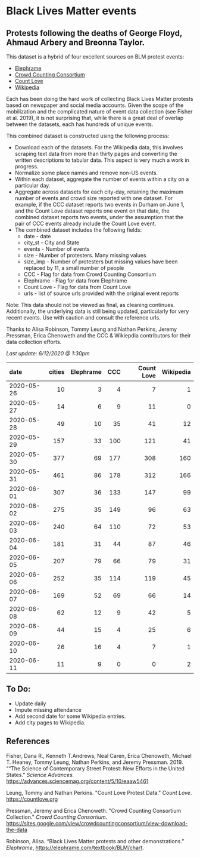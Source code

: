 # Black Lives Matter events
## Protests following the deaths of George Floyd, Ahmaud Arbery and Breonna Taylor.


This dataset is a hybrid of four excellent sources on BLM protest events:   
* [Elephrame](https://elephrame.com/textbook/BLM/chart)   
* [Crowd Counting Consortium](https://sites.google.com/view/crowdcountingconsortium/view-download-the-data?authuser=0)  
* [Count Love](https://countlove.org)
* [Wikipedia](https://en.wikipedia.org/wiki/List_of_George_Floyd_protests_in_the_United_States)

Each has been doing the hard work of collecting Black Lives Matter protests based on newspaper and social media accounts. Given the scope of the mobilization and the complicated nature of event data collection (see Fisher et al. 2019), it is not surprising that, while there is a great deal of overlap between the datasets, each has hundreds of unique events.

This combined dataset is constructed using the following process:   
* Download each of the datasets.  For the Wikipedia data, this involves scraping text data from more than thirty pages and converting the written descriptions to tabular data. This aspect is very much a work in progress.   
* Normalize some place names and remove non-US events.  
* Within each dataset, aggregate the number of events within a city on a particular day.   
* Aggregate across datasets for each city-day, retaining the maximum number of events and crowd size reported with one dataset. For example, if the CCC dataset reports two events in Durham on June 1, and the Count Love dataset reports one event on that date, the combined dataset reports two events, under the assumption that the pair of CCC events already include the  Count Love event.   
* The combined dataset includes the following fields:   
   * date - date    
   * city_st - City and State    
   * events - Number of events   
   * size - Number of protesters. Many missing values   
   * size_imp - Number of protesters but missing values have been replaced by 11, a small number of people   
   * CCC - Flag for data from Crowd Counting Consortium   
   * Elephrame - Flag for data from Elephrame   
   * Count Love    - Flag for data from Count Love    
   * urls - list of source urls provided with the original event reports   

Note: This data should not be viewed as final, as cleaning continues. Additionally, the underlying data is still being updated, particularly for very recent events. Use with caution and consult the reference urls.

Thanks to Alisa Robinson,  Tommy Leung and Nathan Perkins, Jeremy Pressman, Erica Chenoweth and the CCC & Wikiepdia contributors for their data collection efforts.

_Last update: 6/12/2020 @ 1:30pm_



| date       |   cities |   Elephrame |   CCC |   Count Love |   Wikipedia |
|:-----------|---------:|------------:|------:|-------------:|------------:|
| 2020-05-26 |       10 |           3 |     4 |            7 |           1 |
| 2020-05-27 |       14 |           6 |     9 |           11 |           0 |
| 2020-05-28 |       49 |          10 |    35 |           41 |          12 |
| 2020-05-29 |      157 |          33 |   100 |          121 |          41 |
| 2020-05-30 |      377 |          69 |   177 |          308 |         160 |
| 2020-05-31 |      461 |          86 |   178 |          312 |         166 |
| 2020-06-01 |      307 |          36 |   133 |          147 |          99 |
| 2020-06-02 |      275 |          35 |   149 |           96 |          63 |
| 2020-06-03 |      240 |          64 |   110 |           72 |          53 |
| 2020-06-04 |      181 |          31 |    44 |           87 |          46 |
| 2020-06-05 |      207 |          79 |    66 |           79 |          31 |
| 2020-06-06 |      252 |          35 |   114 |          119 |          45 |
| 2020-06-07 |      169 |          52 |    69 |           66 |          14 |
| 2020-06-08 |       62 |          12 |     9 |           42 |           5 |
| 2020-06-09 |       44 |          15 |     4 |           25 |           6 |
| 2020-06-10 |       26 |          16 |     4 |            7 |           1 |
| 2020-06-11 |       11 |           9 |     0 |            0 |           2 |


## To Do:
* Update daily
* Impute missing attendance
* Add second date for some Wikipedia entries.
* Add city pages to Wikipedia.


## References

Fisher, Dana R., Kenneth T.Andrews, Neal Caren, Erica Chenoweth, Michael T. Heaney, Tommy Leung, Nathan Perkins, and Jeremy Pressman.   2019. ““The Science of Contemporary Street Protest: New Efforts in the United States.” *Science Advances.* https://advances.sciencemag.org/content/5/10/eaaw5461


Leung, Tommy and Nathan Perkins. "Count Love Protest Data." *Count Love*. https://countlove.org

Pressman, Jeremy and Erica Chenoweth. "Crowd Counting Consortium Collection." *Crowd Counting Consortium*. https://sites.google.com/view/crowdcountingconsortium/view-download-the-data

Robinson, Alisa. “Black Lives Matter protests and other demonstrations.” *Elephrame*, https://elephrame.com/textbook/BLM/chart.
